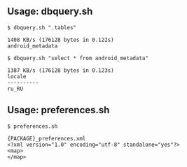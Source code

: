 Usage: dbquery.sh
-----------------

```
$ dbquery.sh ".tables"

1408 KB/s (176128 bytes in 0.122s)
android_metadata
```

```
$ dbquery.sh "select * from android_metadata"

1387 KB/s (176128 bytes in 0.123s)
locale    
----------
ru_RU     
```

Usage: preferences.sh
-----------------

```
$ preferences.sh

{PACKAGE}_preferences.xml
<?xml version="1.0" encoding="utf-8" standalone="yes"?>
<map>
</map>
```
